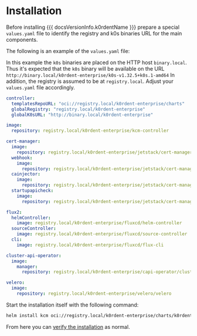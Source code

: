 # Installation

Before installing {{{ docsVersionInfo.k0rdentName }}} prepare a special `values.yaml` file
to identify the registry and k0s binaries URL for the main components.

The following is an example of the `values.yaml` file:

In this example the `k0s` binaries are placed on the HTTP host
`binary.local`. Thus it's expected that the `k0s` binary will be available on the
URL `http://binary.local/k0rdent-enterprise/k0s-v1.32.5+k0s.1-amd64` In addition,
the registry is assumed to be at `registry.local`. Adjust your `values.yaml` file 
accordingly.

```yaml
controller:
  templatesRepoURL: "oci://registry.local/k0rdent-enterprise/charts"
  globalRegistry: "registry.local/k0rdent-enterprise"
  globalK0sURL: "http://binary.local/k0rdent-enterprise"

image:
  repository: registry.local/k0rdent-enterprise/kcm-controller

cert-manager:
  image:
    repository: registry.local/k0rdent-enterprise/jetstack/cert-manager-controller
  webhook:
    image:
      repository: registry.local/k0rdent-enterprise/jetstack/cert-manager-webhook
  cainjector:
    image:
      repository: registry.local/k0rdent-enterprise/jetstack/cert-manager-cainjector
  startupapicheck:
    image:
      repository: registry.local/k0rdent-enterprise/jetstack/cert-manager-startupapicheck

flux2:
  helmController:
    image: registry.local/k0rdent-enterprise/fluxcd/helm-controller
  sourceController:
    image: registry.local/k0rdent-enterprise/fluxcd/source-controller
  cli:
    image: registry.local/k0rdent-enterprise/fluxcd/flux-cli

cluster-api-operator:
  image:
    manager:
      repository: registry.local/k0rdent-enterprise/capi-operator/cluster-api-operator

velero:
  image:
    repository: registry.local/k0rdent-enterprise/velero/velero
```

Start the installation itself with the following command:

```bash
helm install kcm oci://registry.local/k0rdent-enterprise/charts/k0rdent-enterprise --version {{{ extra.docsVersionInfo.k0rdentDotVersion }}} -n kcm-system --create-namespace -f kcm-values.yaml
```

From here you can [verify the installation](../verify-install.md) as normal.